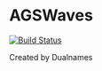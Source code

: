 # AGSWaves

[![Build Status](https://dev.azure.com/ledzepforever/AGSWaves/_apis/build/status/Dualnames1.AGSWaves?branchName=master)](https://dev.azure.com/ledzepforever/AGSWaves/_build/latest?definitionId=6&branchName=master)

Created by Dualnames
